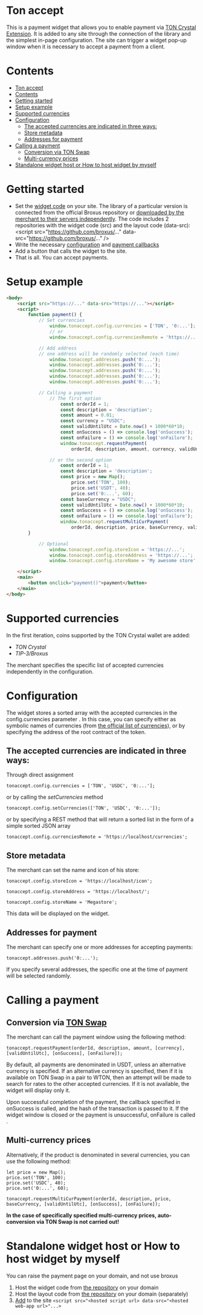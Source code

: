 # Ton accept

This is a payment widget that allows you to enable payment via [TON Crystal Extension](https://l1.broxus.com/freeton/wallet).
It is added to any site through the connection of the library and the simplest in-page configuration.
The site can trigger a widget pop-up window when it is necessary to accept a payment from a client.


# Contents

- [Ton accept](#ton-accept)
- [Contents](#contents)
- [Getting started](#getting-started)
- [Setup example](#setup-example)
- [Supported currencies](#supported-currencies)
- [Configuration](#сonfiguration)
    - [The accepted currencies are indicated in three ways:](#the-accepted-currencies-are-indicated-in-three-ways)
    - [Store metadata](#store-metadata)
    - [Addresses for payment](#addresses-for-payment)
- [Calling a payment](#calling-a-payment)
    - [Conversion via TON Swap](#conversion-via-ton-swap)
    - [Multi-currency prices](#multi-currency-prices)
- [Standalone widget host or How to host widget by myself](#standalone-widget-host-or-how-to-host-widget-by-myself)


# Getting started

<!-- - Install [the widget](https://chrome.google.com/webstore/detail/ton-crystal-wallet/cgeeodpfagjceefieflmdfphplkenlfk) -->
- Set the [widget code](##standalone-widget-host-or-how-to-host-widget-by-myself) on your site. The library of a particular version is connected from the official Broxus repository or [downloaded by the merchant to their servers independently](). The code includes 2 repositories with the widget code (src) and the layout code (data-src):
    \<script src="https://github.com/broxus/..."  data-src="https://github.com/broxus/..." \/\>
- Write the necessary [configuration](#configuration) and [payment callbacks](#calling-a-payment)
- Add a button that calls the widget to the site.
- That is all. You can accept payments.

# Setup example


```html
<body>
    <script src="https://..." data-src="https://..."></script>
    <script>
        function payment() {
            // Set currencies
                window.tonaccept.config.currencies = ['TON', '0:...'];
                // or
                window.tonaccept.config.currenciesRemote = 'https://...';

            // Add address
            // one address will be randomly selected (each time)
                window.tonaccept.addresses.push('0:...');
                window.tonaccept.addresses.push('0:...');
                window.tonaccept.addresses.push('0:...');
                window.tonaccept.addresses.push('0:...');
                window.tonaccept.addresses.push('0:...');

            // Calling a payment
                // The first option
                    const orderId = 1;
                    const description = 'description';
                    const amount = 0.01;
                    const currency = "USDC";
                    const validUntilUtc = Date.now() + 1000*60*10;
                    const onSuccess = () => console.log('onSuccess');
                    const onFailure = () => console.log('onFailure');
                    window.tonaccept.requestPayment(
                        orderId, description, amount, currency, validUntilUtc, onSuccess, onFailure);

                // or the second option
                    const orderId = 1;
                    const description = 'description';
                    const price = new Map();
                        price.set('TON', 100);
                        price.set('USDT', 40);
                        price.set('0:...', 60);
                    const baseCurrency = "USDC";
                    const validUntilUtc = Date.now() + 1000*60*10;
                    const onSuccess = () => console.log('onSuccess');
                    const onFailure = () => console.log('onFailure');
                    window.tonaccept.requestMultiCurPayment(
                        orderId, description, price, baseCurrency, validUntilUtc, onSuccess, onFailure);
        }

            // Optional
                window.tonaccept.config.storeIcon = 'https://...';
                window.tonaccept.config.storeAddress = 'https://...';
                window.tonaccept.config.storeName = 'My awesome store';

    </script>
    <main>
        <button onclick="payment()">payment</button>
    </main>
</body>
```



# Supported currencies

In the first iteration, coins supported by the TON Crystal wallet are added:
- *TON Crystal*
- *TIP-3/Broxus*

The merchant specifies the specific list of accepted currencies independently in the configuration.


# Configuration

The widget stores a sorted array with the accepted currencies in the config.currencies parameter . In this case, you can specify either as symbolic names of currencies (from [the official list of currencies](https://github.com/broxus/ton-assets/blob/master/manifest.json)), or by specifying the address of the root contract of the token.



## The accepted currencies are indicated in three ways:

Through direct assignment

    tonaccept.config.currencies = ['TON', 'USDC', '0:...'];

or by calling the *setCurrencies* method

    tonaccept.config.setCurrencies(['TON', 'USDC', '0:...']);

or by specifying a REST method that will return a sorted list in the form of a simple sorted JSON array

    tonaccept.config.currenciesRemote = 'https://localhost/currencies';



## Store metadata

The merchant can set the name and icon of his store:

    tonaccept.config.storeIcon = 'https://localhost/icon';

    tonaccept.config.storeAddress = 'https://localhost/';

    tonaccept.config.storeName = 'Megastore';

This data will be displayed on the widget.


## Addresses for payment

The merchant can specify one or more addresses for accepting payments:

    tonaccept.addresses.push('0:...');

If you specify several addresses, the specific one at the time of payment will be selected randomly.



# Calling a payment


## Conversion via [TON Swap](https://tonswap.io/)

The merchant can call the payment window using the following method:

    tonaccept.requestPayment(orderId, description, amount, [currency], [validUntilUtc], [onSuccess], [onFailure]);

By default, all payments are denominated in USDT, unless an alternative currency is specified. If an alternative currency is specified, then if it is available on TON Swap in a pair to WTON, then an attempt will be made to search for rates to the other accepted currencies. If it is not available, the widget will display only it.

Upon successful completion of the payment, the callback specified in onSuccess is called, and the hash of the transaction is passed to it. If the widget window is closed
or the payment is unsuccessful, onFailure is called .



## Multi-currency prices

Alternatively, if the product is denominated in several currencies, you can use the following method:

    let price = new Map();
    price.set('TON', 100);
    price.set('USDC', 40);
    price.set('0:...', 60);

    tonaccept.requestMultiCurPayment(orderId, description, price, baseCurrency, [validUntilUtc], [onSuccess], [onFailure]);

**In the case of specifically specified multi-currency prices, auto-conversion via TON Swap is not carried out!**


# Standalone widget host or How to host widget by myself
You can raise the payment page on your domain, and not use broxus

1. Host the widget code from [the repository](#) on your domain
2. Host the layout code from [the repository](#) on your domain (separately)
3. [Add](#setup-example) to the site ``` <script src="<hosted script url> data-src="<hosted web-app url>"...> ```

